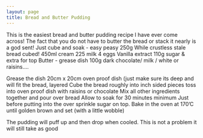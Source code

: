 ```yaml
---
layout: page
title: Bread and Butter Pudding
---
```


This is the easiest bread and butter pudding recipe I have ever come across! The fact that you do not have to butter the bread or stack it nearly is a god sent! Just cube and soak - easy peasy
250g While crustless stale bread cubed!
450ml cream
225 milk
4 eggs
Vanilla extract
110g sugar & extra for top
Butter - grease dish
100g dark chocolate/ milk / white or raisins….


Grease the dish 20cm x 20cm oven proof dish (just make sure its deep and will fit the bread, layered
Cube the bread roughly into inch sided pieces toss into oven proof dish with raisins or chocolate
Mix all other ingredients together and pour over bread
Allow to soak for 30 minutes minimum
Just before putting into the over sprinkle sugar on top.
Bake in the oven at 170’C until golden brown and set (with a little wobble)

The pudding will puff up and then drop when cooled. This is not a problem it will still take as good
